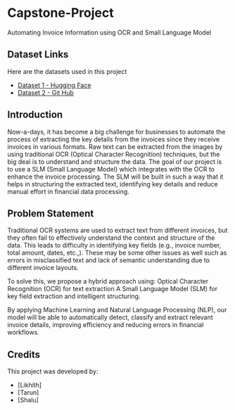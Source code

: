 # Capstone-Project
Automating Invoice Information using OCR and Small Language Model

## Dataset Links

Here are the datasets used in this project

- [Dataset 1 - Hugging Face](https://huggingface.co/datasets/mychen76/invoices-and-receipts_ocr_v1)
- [Dataset 2 - Git Hub](https://github.com/femstac/Sample-Pdf-invoices/blob/main/1000%2B%20PDF_Invoice_Folder.zip)


## Introduction

Now-a-days, it has become a big challenge for businesses to automate the process of extracting the key details from the invoices since they receive invoices in various formats. Raw text can be extracted from the images by using traditional OCR (Optical Character Recognition) techniques, but the big deal is to understand and structure the data. The goal of our project is to use a SLM (Small Language Model) which integrates with the OCR to enhance the invoice processing. The SLM will be built in such a way that it helps in structuring the extracted text, identifying key details and reduce manual effort in financial data processing. 

## Problem Statement

Traditional OCR systems are used to extract text from different invoices, but they often fail to effectively understand the context and structure of the data. This leads to difficulty in identifying key fields (e.g., invoice number, total amount, dates, etc.,). These may be some other issues as well such as errors in misclassified text and lack of semantic understanding due to different invoice layouts. 

To solve this, we propose a hybrid approach using:
Optical Character Recognition (OCR) for text extraction
A Small Language Model (SLM) for key field extraction and intelligent structuring. 

By applying Machine Learning and Natural Language Processing (NLP), our model will be able to automatically detect, classify and extract relevant invoice details, improving efficiency and reducing errors in financial workflows.

## Credits

This project was developed by:
- [Likhith]
- [Tarun]
- [Shalu]
